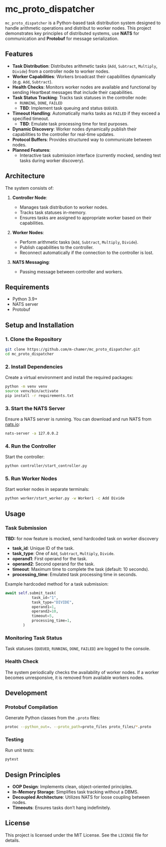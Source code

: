 # mc_proto_dispatcher

`mc_proto_dispatcher` is a Python-based task distribution system designed to handle arithmetic operations and distribut to worker nodes. This project demonstrates key principles of distributed systems, use **NATS** for communication and **Protobuf** for message serialization.

## Features
- **Task Distribution**: Distributes arithmetic tasks (`Add`, `Subtract`, `Multiply`, `Divide`) from a controller node to worker nodes.
- **Worker Capabilities**: Workers broadcast their capabilities dynamically (e.g. `Add`, `Subtract`).
- **Health Checks**: Monitors worker nodes are available and functional by sending Heartbeat messages that include their capabilities.
- **Task Status Tracking**: Tracks task statuses in the controller node:
  - `RUNNING`, `DONE`, `FAILED`
  - **TBD**: Implement task queuing and status `QUEUED`.
- **Timeout Handling**: Automatically marks tasks as `FAILED` if they exceed a specified timeout.
  - **TBD**: Emulate task processing time for test purposes.
- **Dynamic Discovery**: Worker nodes dynamically publish their capabilities to the controller for real-time updates.
- **Protocol Buffers**: Provides structured way to communicate between nodes.
- **Planned Features**:
  - Interactive task submission interface (currently mocked, sending test tasks during worker discovery).


## Architecture

The system consists of:

1. **Controller Node**:
   - Manages task distribution to worker nodes.
   - Tracks task statuses in-memory.
   - Ensures tasks are assigned to appropriate worker based on their capabilities.

2. **Worker Nodes**:
   - Perform arithmetic tasks (`Add`, `Subtract`, `Multiply`, `Divide`).
   - Publish capabilities to the controller.
   - Reconnect automatically if the connection to the controller is lost.

3. **NATS Messaging**:
   - Passing message between controller and workers.

## Requirements

- Python 3.9+
- NATS server
- Protobuf

## Setup and Installation

### 1. Clone the Repository
```bash
git clone https://github.com/m-chamer/mc_proto_dispatcher.git
cd mc_proto_dispatcher
```

### 2. Install Dependencies
Create a virtual environment and install the required packages:
```bash
python -m venv venv
source venv/bin/activate
pip install -r requirements.txt
```

### 3. Start the NATS Server
Ensure a NATS server is running. You can download and run NATS from [nats.io](https://nats.io/download/):
```bash
nats-server -a 127.0.0.2
```

### 4. Run the Controller
Start the controller:
```bash
python controller/start_controller.py
```

### 5. Run Worker Nodes
Start worker nodes in separate terminals:
```bash
python worker/start_worker.py -w Worker1 -c Add Divide
```

## Usage

### Task Submission
**TBD:** for now feature is mocked, send hardcoded task on worker discovery
- **task_id**: Unique ID of the task.
- **task_type**: One of `Add`, `Subtract`, `Multiply`, `Divide`.
- **operand1**: First operand for the task.
- **operand2**: Second operand for the task.
- **timeout**: Maximum time to complete the task (default: 10 seconds).
- **processing_time**: Emulated task processing time in seconds.

Example hardcoded method for a task submission:
```python
await self.submit_task(
            task_id="1",
            task_type="DIVIDE",
            operand1=1,
            operand2=10,
            timeout=5,
            processing_time=1,
        )
```

### Monitoring Task Status
Task statuses (`QUEUED`, `RUNNING`, `DONE`, `FAILED`) are logged to the console.

### Health Check
The system periodically checks the availability of worker nodes. If a worker becomes unresponsive, it is removed from available workers nodes.

## Development

### Protobuf Compilation
Generate Python classes from the `.proto` files:
```bash
protoc --python_out=. --proto_path=proto_files proto_files/*.proto
```

### Testing
Run unit tests:
```bash
pytest
```

## Design Principles

- **OOP Design**: Implements clean, object-oriented principles.
- **In-Memory Storage**: Simplifies task tracking without a DBMS.
- **Decoupled Architecture**: Utilizes NATS for loose coupling between nodes.
- **Timeouts**: Ensures tasks don’t hang indefinitely.

## License

This project is licensed under the MIT License. See the `LICENSE` file for details.

